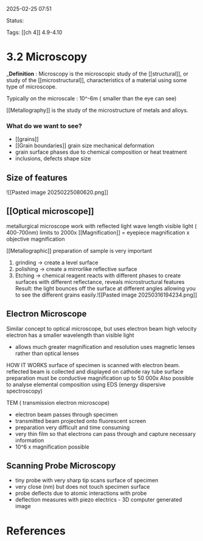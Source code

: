 2025-02-25 07:51

Status:

Tags: [[ch 4]] 4.9-4.10

# 3.2 Microscopy

_**Definition** : Microscopy is the microscopic study of the [[structural]], or study of the [[microstructural]], characteristics of a material using some type of microscope.

Typically on the microscale : 10^-6m ( smaller than the eye can see)

[[Metallography]] is the study of the microstructure of metals and alloys.

### What do we want to see?
- [[grains]]
- [[Grain boundaries]]
	grain size
	mechanical deformation
- grain surface
	phases due to chemical composition or heat treatment
- inclusions, defects
	shape size

## Size of features
![[Pasted image 20250225080620.png]]


## [[Optical microscope]]
metallurgical microscope work with reflected light
wave length visible light ( 400-700nm)
	limits to 2000x
[[Magnification]] = eyepiece magnification x  objective magnification

[[Metallographic]] preparation of sample is very important
1. grinding -> create a level surface
2. polishing -> create a mirrorlike reflective surface
3. Etching -> chemical reagent reacts with different phases to create surfaces with different reflectance, reveals microstructural features
Result:
	the light bounces off the surface at different angles allowing you to see the different grains easily.![[Pasted image 20250316194234.png]]

## Electron Microscope
Similar concept to optical microscope, but uses electron beam
high velocity electron has a smaller wavelength than visible light 
- allows much greater magnification and resolution
uses magnetic lenses rather than optical lenses

HOW IT WORKS
	surface of specimen is scanned with electron beam.
	reflected beam is collected and displayed on cathode ray tube
	surface preparation
		must be conductive
	magnification up to 50 000x
	Also possible to analyse elemental composition using EDS (energy dispersive spectroscopy)

TEM ( transmission electron microscope)
- electron beam passes through specimen
- transmitted beam projected onto fluorescent screen
- preparation very difficult and time consuming
- very thin film so that electrons can pass through and capture necessary information
- 10^6 x magnification possible

## Scanning Probe Microscopy
- tiny probe with very sharp tip scans surface of specimen
- very close (nm) but does not touch specimen surface
- probe deflects due to atomic interactions with probe
- deflection measures with piezo electrics - 3D computer generated image




# References
